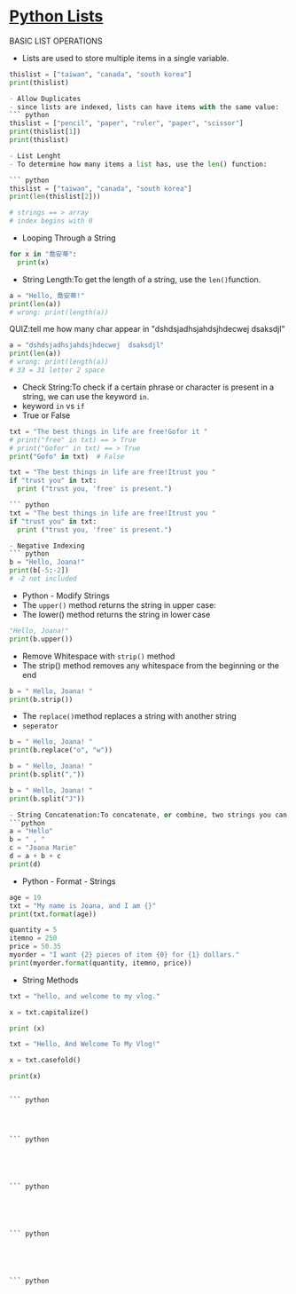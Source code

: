 # [Python Lists](https://www.w3schools.com/python/python_lists.asp)
BASIC LIST OPERATIONS
- Lists are used to store multiple items in a single variable.
``` python
thislist = ["taiwan", "canada", "south korea"]
print(thislist)

- Allow Duplicates 
- since lists are indexed, lists can have items with the same value:
``` python
thislist = ["pencil", "paper", "ruler", "paper", "scissor"]
print(thislist[1])
print(thislist) 

- List Lenght
- To determine how many items a list has, use the len() function:

``` python
thislist = ["taiwan", "canada", "south korea"]
print(len(thislist[2]))

# strings == > array
# index begins with 0
```
- Looping Through a String

``` python
for x in "喬安蒂":
  print(x)
```
- String Length:To get the length of a string, use the `len()`function.
``` python
a = "Hello, 喬安蒂!"
print(len(a))
# wrong: print(length(a))
```

QUIZ:tell me how many char appear in "dshdsjadhsjahdsjhdecwej  dsaksdjl"

``` python
a = "dshdsjadhsjahdsjhdecwej  dsaksdjl"
print(len(a))
# wrong: print(length(a))
# 33 = 31 letter 2 space
```
- Check String:To check if a certain phrase or character is present in a string, we can use the keyword `in`.
- keyword `in` vs `if`
- True or False
``` python
txt = "The best things in life are free!Gofor it "
# print("free" in txt) == > True
# print("Gofor" in txt) == > True
print("Gofo" in txt)  # False
```

``` python
txt = "The best things in life are free!Itrust you "
if "trust you" in txt:
  print ("trust you, 'free' is present.")

``` python
txt = "The best things in life are free!Itrust you "
if "trust you" in txt:
  print ("trust you, 'free' is present.")

- Negative Indexing
``` python
b = "Hello, Joana!"
print(b[-5:-2])
# -2 not included
```
- Python - Modify Strings
- The `upper()` method returns the string in upper case:
- The lower() method returns the string in lower case
``` python
"Hello, Joana!"
print(b.upper())
```
- Remove Whitespace with `strip()` method
- The strip() method removes any whitespace from the beginning or the end
``` python
b = " Hello, Joana! "
print(b.strip())
```
- The `replace()`method replaces a string with another string
- `seperator`
``` python
b = " Hello, Joana! "
print(b.replace("o", "w"))
```

```python
b = " Hello, Joana! "
print(b.split(","))
```

```python
b = " Hello, Joana! "
print(b.split("J"))

- String Concatenation:To concatenate, or combine, two strings you can use the `+` operator.
```python
a = "Hello"
b = " , "
c = "Joana Marie"
d = a + b + c
print(d)
```

- Python - Format - Strings
```python
age = 19
txt = "My name is Joana, and I am {}"
print(txt.format(age))
```


```python
quantity = 5
itemno = 250
price = 50.35
myorder = "I want {2} pieces of item {0} for {1} dollars."
print(myorder.format(quantity, itemno, price))
```
- String Methods

```python
txt = "hello, and welcome to my vlog."

x = txt.capitalize()

print (x)
```


```python
txt = "Hello, And Welcome To My Vlog!"

x = txt.casefold()

print(x)


``` python 




``` python 





``` python 





``` python 





``` python 




